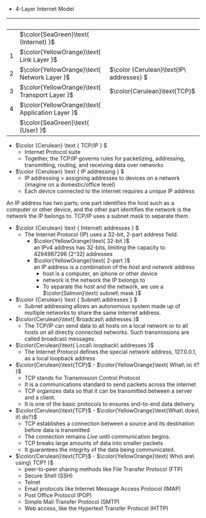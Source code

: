 - 4-Layer Internet Model

&nbsp; | &nbsp; | &nbsp;
------ | ------ | ------
&nbsp; | $\color{SeaGreen}\text{ (Internet) }$
1  | $\color{YellowOrange}\text{ Link Layer }$
2  | $\color{YellowOrange}\text{ Network Layer }$   | $\color {Cerulean}\text{IP\ addresses} $
3  | $\color{YellowOrange}\text{ Transport Layer }$ | $\color{Cerulean}\text{TCP}$
4  | $\color{YellowOrange}\text{ Application Layer }$
&nbsp; | $\color{SeaGreen}\text{ (User) }$
 
- $\color {Cerulean} \text { TCP/IP } $
  - Internet Protocol suite
  - Together, the TCP/IP governs rules for packetizing, addressing, transmitting, routing, and receiving data over networks
- $\color {Cerulean} \text { IP addressing } $
  - IP addressing = assigning addresses to devices on a network (imagine on a domestic/office level)
  - Each device connected to the internet requires a _unique_ IP address

An IP address has two parts; one part identifies the host such as a computer or other device, and the other part identifies the network is the network the IP belongs to. TCP/IP uses a subnet mask to separate them.


- $\color {Cerulean} \text { Internet\ addresses } $
  - The Internet Protocol (IP) uses a 32-bit, 2-part address field.
    - $\color{YellowOrange}\text{ 32-bit }$ \
    an IPv4 address has 32-bits, limiting the capacity to 4294967296 (2^32) addresses
    - $\color{YellowOrange}\text{ 2-part }$ \
    an IP address is a combination of the _host_ and _network_ address
      - host is a computer, an iphone or other device
      - network is the network the IP belongs to
      - To separate the host and the network, we use a $\color{Salmon}\text{ subnet\ mask }$
- $\color {Cerulean} \text { Subnet\ addresses } $
  - Subnet addressing allows an autonomous system made up of multiple networks to share the same Internet address. 
- $\color{Cerulean}\text{ Broadcast\ addresses }$
  - The TCP/IP can send data to all hosts on a local network or to all hosts on 
all directly connected networks. Such transmissions are called broadcast messages. 
- $\color{Cerulean}\text{ Local\ loopback\ addresses }$
  - The Internet Protocol defines the special network address, 127.0.0.1, as a local loopback address
- $\color{Cerulean}\text{TCP}$ - $\color{YellowOrange}\text{ What\ is\ it? }$
  - TCP stands for Transmission Control Protocol
  - It is a communications standard to send packets across the internet
  - TCP organizes data so that it can be transmitted between a server and a client.
  - It is one of the basic protocols to ensures end-to-end data delivery.
- $\color{Cerulean}\text{TCP}$ - $\color{YellowOrange}\text{What\ does\ it\ do?}$
  - TCP establishes a connection between a source and its destination before data is transmitted 
  - The connection remains _Live_ until communication begins.
  - TCP breaks large amounts of data into smaller packets
  - It guarantees the integrity of the data being communicated.
- $\color{Cerulean}\text{TCP}$ - $\color{YellowOrange}\text{ Who\ are\ using\ TCP? }$
  - peer-to-peer sharing methods like File Transfer Protocol (FTP)
  - Secure Shell (SSH)
  - Telnet
  - Email protocols like Internet Message Access Protocol (IMAP)
  - Post Office Protocol (POP)
  - Simple Mail Transfer Protocol (SMTP)
  - Web access, like the Hypertext Transfer Protocol (HTTP)
